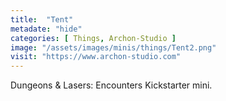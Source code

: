 ```yaml
---
title:  "Tent"
metadate: "hide"
categories: [ Things, Archon-Studio ]
image: "/assets/images/minis/things/Tent2.png"
visit: "https://www.archon-studio.com"
---
```

Dungeons & Lasers: Encounters Kickstarter mini.